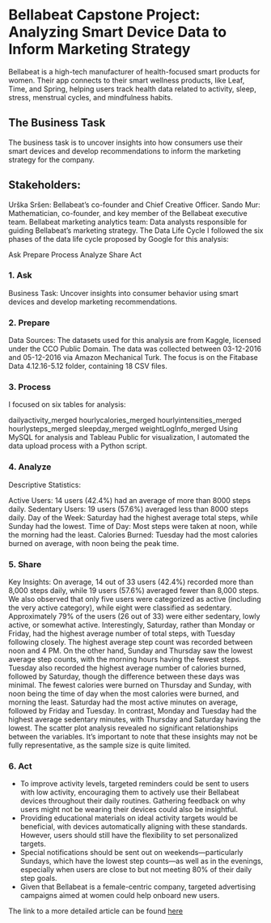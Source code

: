 # Bellabeat Capstone Project: Analyzing Smart Device Data to Inform Marketing Strategy

Bellabeat is a high-tech manufacturer of health-focused smart products for women. Their app connects to their smart wellness products, like Leaf, Time, and Spring, helping users track health data related to activity, sleep, stress, menstrual cycles, and mindfulness habits.

## The Business Task
The business task is to uncover insights into how consumers use their smart devices and develop recommendations to inform the marketing strategy for the company.

## Stakeholders:

Urška Sršen: Bellabeat’s co-founder and Chief Creative Officer.
Sando Mur: Mathematician, co-founder, and key member of the Bellabeat executive team.
Bellabeat marketing analytics team: Data analysts responsible for guiding Bellabeat’s marketing strategy.
The Data Life Cycle
I followed the six phases of the data life cycle proposed by Google for this analysis:

Ask
Prepare
Process
Analyze
Share
Act
### 1. Ask
Business Task: Uncover insights into consumer behavior using smart devices and develop marketing recommendations.

### 2. Prepare
Data Sources: The datasets used for this analysis are from Kaggle, licensed under the CCO Public Domain. The data was collected between 03-12-2016 and 05-12-2016 via Amazon Mechanical Turk. The focus is on the Fitabase Data 4.12.16-5.12 folder, containing 18 CSV files.

### 3. Process
I focused on six tables for analysis:

dailyactivity_merged
hourlycalories_merged
hourlyintensities_merged
hourlysteps_merged
sleepday_merged
weightLogInfo_merged
Using MySQL for analysis and Tableau Public for visualization, I automated the data upload process with a Python script.

### 4. Analyze
Descriptive Statistics:

Active Users: 14 users (42.4%) had an average of more than 8000 steps daily.
Sedentary Users: 19 users (57.6%) averaged less than 8000 steps daily.
Day of the Week: Saturday had the highest average total steps, while Sunday had the lowest.
Time of Day: Most steps were taken at noon, while the morning had the least.
Calories Burned: Tuesday had the most calories burned on average, with noon being the peak time.
### 5. Share
Key Insights:
On average, 14 out of 33 users (42.4%) recorded more than 8,000 steps daily, while 19 users (57.6%) averaged fewer than 8,000 steps.
We also observed that only five users were categorized as active (including the very active category), while eight were classified as sedentary. Approximately 79% of the users (26 out of 33) were either sedentary, lowly active, or somewhat active.
Interestingly, Saturday, rather than Monday or Friday, had the highest average number of total steps, with Tuesday following closely. The highest average step count was recorded between noon and 4 PM. On the other hand, Sunday and Thursday saw the lowest average step counts, with the morning hours having the fewest steps.
Tuesday also recorded the highest average number of calories burned, followed by Saturday, though the difference between these days was minimal. The fewest calories were burned on Thursday and Sunday, with noon being the time of day when the most calories were burned, and morning the least.
Saturday had the most active minutes on average, followed by Friday and Tuesday. In contrast, Monday and Tuesday had the highest average sedentary minutes, with Thursday and Saturday having the lowest.
The scatter plot analysis revealed no significant relationships between the variables. It’s important to note that these insights may not be fully representative, as the sample size is quite limited.

### 6. Act
* To improve activity levels, targeted reminders could be sent to users with low activity, encouraging them to actively use their Bellabeat devices throughout their daily routines. Gathering feedback on why users might not be wearing their devices could also be insightful.
* Providing educational materials on ideal activity targets would be beneficial, with devices automatically aligning with these standards. However, users should still have the flexibility to set personalized targets.
* Special notifications should be sent out on weekends—particularly Sundays, which have the lowest step counts—as well as in the evenings, especially when users are close to but not meeting 80% of their daily step goals.
* Given that Bellabeat is a female-centric company, targeted advertising campaigns aimed at women could help onboard new users.

The link to a more detailed article can be found [here]()